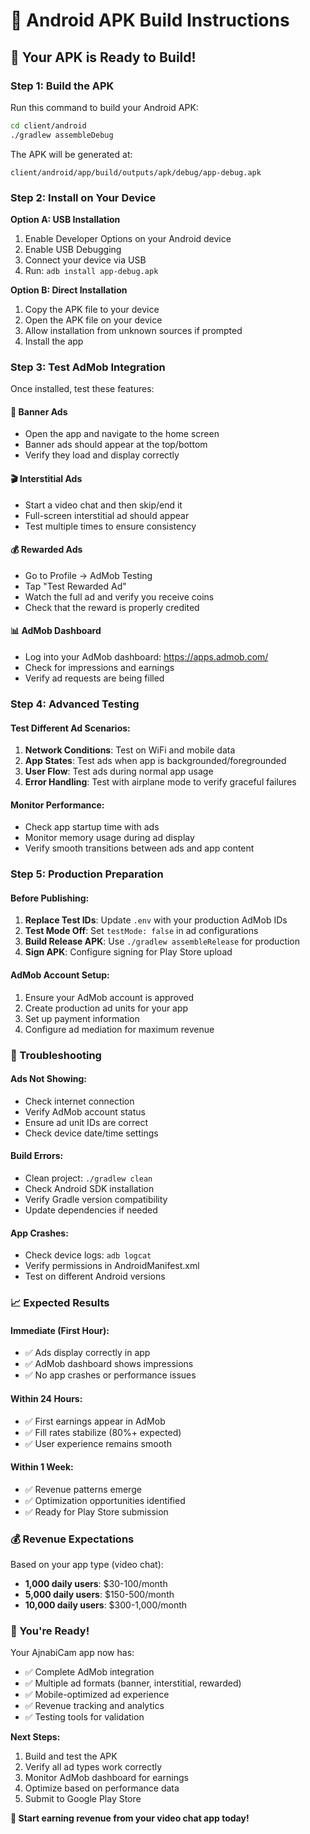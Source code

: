 # 📱 Android APK Build Instructions

## 🎯 Your APK is Ready to Build!

### **Step 1: Build the APK**

Run this command to build your Android APK:

```bash
cd client/android
./gradlew assembleDebug
```

The APK will be generated at:
```
client/android/app/build/outputs/apk/debug/app-debug.apk
```

### **Step 2: Install on Your Device**

**Option A: USB Installation**
1. Enable Developer Options on your Android device
2. Enable USB Debugging
3. Connect your device via USB
4. Run: `adb install app-debug.apk`

**Option B: Direct Installation**
1. Copy the APK file to your device
2. Open the APK file on your device
3. Allow installation from unknown sources if prompted
4. Install the app

### **Step 3: Test AdMob Integration**

Once installed, test these features:

#### 🎯 **Banner Ads**
- Open the app and navigate to the home screen
- Banner ads should appear at the top/bottom
- Verify they load and display correctly

#### 🎬 **Interstitial Ads**
- Start a video chat and then skip/end it
- Full-screen interstitial ad should appear
- Test multiple times to ensure consistency

#### 💰 **Rewarded Ads**
- Go to Profile → AdMob Testing
- Tap "Test Rewarded Ad"
- Watch the full ad and verify you receive coins
- Check that the reward is properly credited

#### 📊 **AdMob Dashboard**
- Log into your AdMob dashboard: https://apps.admob.com/
- Check for impressions and earnings
- Verify ad requests are being filled

### **Step 4: Advanced Testing**

#### **Test Different Ad Scenarios:**
1. **Network Conditions**: Test on WiFi and mobile data
2. **App States**: Test ads when app is backgrounded/foregrounded
3. **User Flow**: Test ads during normal app usage
4. **Error Handling**: Test with airplane mode to verify graceful failures

#### **Monitor Performance:**
- Check app startup time with ads
- Monitor memory usage during ad display
- Verify smooth transitions between ads and app content

### **Step 5: Production Preparation**

#### **Before Publishing:**
1. **Replace Test IDs**: Update `.env` with your production AdMob IDs
2. **Test Mode Off**: Set `testMode: false` in ad configurations
3. **Build Release APK**: Use `./gradlew assembleRelease` for production
4. **Sign APK**: Configure signing for Play Store upload

#### **AdMob Account Setup:**
1. Ensure your AdMob account is approved
2. Create production ad units for your app
3. Set up payment information
4. Configure ad mediation for maximum revenue

### **🚨 Troubleshooting**

#### **Ads Not Showing:**
- Check internet connection
- Verify AdMob account status
- Ensure ad unit IDs are correct
- Check device date/time settings

#### **Build Errors:**
- Clean project: `./gradlew clean`
- Check Android SDK installation
- Verify Gradle version compatibility
- Update dependencies if needed

#### **App Crashes:**
- Check device logs: `adb logcat`
- Verify permissions in AndroidManifest.xml
- Test on different Android versions

### **📈 Expected Results**

#### **Immediate (First Hour):**
- ✅ Ads display correctly in app
- ✅ AdMob dashboard shows impressions
- ✅ No app crashes or performance issues

#### **Within 24 Hours:**
- ✅ First earnings appear in AdMob
- ✅ Fill rates stabilize (80%+ expected)
- ✅ User experience remains smooth

#### **Within 1 Week:**
- ✅ Revenue patterns emerge
- ✅ Optimization opportunities identified
- ✅ Ready for Play Store submission

### **💰 Revenue Expectations**

Based on your app type (video chat):
- **1,000 daily users**: $30-100/month
- **5,000 daily users**: $150-500/month
- **10,000 daily users**: $300-1,000/month

### **🎉 You're Ready!**

Your AjnabiCam app now has:
- ✅ Complete AdMob integration
- ✅ Multiple ad formats (banner, interstitial, rewarded)
- ✅ Mobile-optimized ad experience
- ✅ Revenue tracking and analytics
- ✅ Testing tools for validation

**Next Steps:**
1. Build and test the APK
2. Verify all ad types work correctly
3. Monitor AdMob dashboard for earnings
4. Optimize based on performance data
5. Submit to Google Play Store

**🚀 Start earning revenue from your video chat app today!**